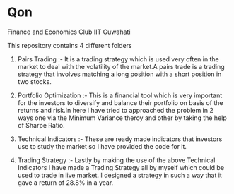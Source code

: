 # Qon
Finance and Economics Club IIT Guwahati

This repository contains 4 different folders

1. Pairs Trading :- It is a trading strategy which is used very often in the market to deal with the volatility of the market.A pairs trade is a trading strategy that involves matching a long position with a short position in two stocks.

2. Portfolio Optimization :- This is a financial tool which is very important for the investors to diversify and balance their portfolio on basis of the returns and risk.In here I have tried to approached the problem in 2 ways one via the Minimum Variance theroy and other by taking the help of Sharpe Ratio.

3. Technical Indicators :- These are ready made indicators that investors use to study the market so I have provided the code for it.

4. Trading Strategy :- Lastly by making the use of the above Technical Indicators I have made a Trading Strategy all by myself which could be used to trade in live market. I designed a strategy in such a way that it gave a return of 28.8% in a year.
